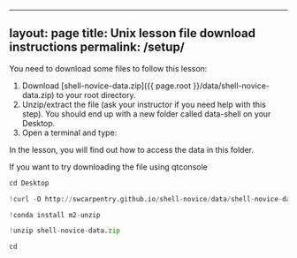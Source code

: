 
---
layout: page
title: Unix lesson file download instructions
permalink: /setup/
---

You need to download some files to follow this lesson:

1. Download [shell-novice-data.zip]({{ page.root }}/data/shell-novice-data.zip) to your root directory.
2. Unzip/extract the file (ask your instructor if you need help with this step). You should end up with a new folder called data-shell on your Desktop.
3. Open a terminal and type:

In the lesson, you will find out how to access the data in this folder.  

If you want to try downloading the file using qtconsole 


```python
cd Desktop
```


```python
!curl -O http://swcarpentry.github.io/shell-novice/data/shell-novice-data.zip
```


```python
!conda install m2-unzip
```


```python
!unzip shell-novice-data.zip
```


```python
cd
```
